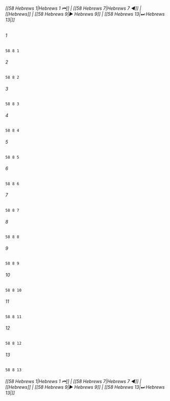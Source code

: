 
###### [[58 Hebrews 1|Hebrews 1 ⏮]] | [[58 Hebrews 7|Hebrews 7 ◀]] | [[Hebrews]] | [[58 Hebrews 9|▶ Hebrews 9]] | [[58 Hebrews 13|⏭ Hebrews 13|]]

###### 1
``` verse
58 8 1 
```
###### 2
``` verse
58 8 2 
```
###### 3
``` verse
58 8 3 
```
###### 4
``` verse
58 8 4 
```
###### 5
``` verse
58 8 5 
```
###### 6
``` verse
58 8 6 
```
###### 7
``` verse
58 8 7 
```
###### 8
``` verse
58 8 8 
```
###### 9
``` verse
58 8 9 
```
###### 10
``` verse
58 8 10 
```
###### 11
``` verse
58 8 11 
```
###### 12
``` verse
58 8 12 
```
###### 13
``` verse
58 8 13 
```

###### [[58 Hebrews 1|Hebrews 1 ⏮]] | [[58 Hebrews 7|Hebrews 7 ◀]] | [[Hebrews]] | [[58 Hebrews 9|▶ Hebrews 9]] | [[58 Hebrews 13|⏭ Hebrews 13|]]

